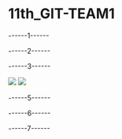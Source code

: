 # 11th_GIT-TEAM1

------1------



------2------



------3------




<img src="https://img.shields.io/badge
/HTML5-E34F26?style=
?style=flat-square&logo=appveyor&logo=html5&logoColor
=white"/>
<img src="https://img.shields.io/badge
/CSS-1572B6?style=
?style=flat-square&logo=appveyor&logo=css3&logoColor
=white"/>



------5------



------6------



------7------


